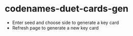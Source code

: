 # codenames-duet-cards-gen
- Enter seed and choose side to generate a key card
- Refresh page to generate a new key card